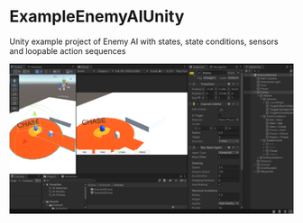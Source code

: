 # ExampleEnemyAIUnity
Unity example project of Enemy AI with states, state conditions, sensors and loopable action sequences

![](Media/EnemyAIScreenshot.png)